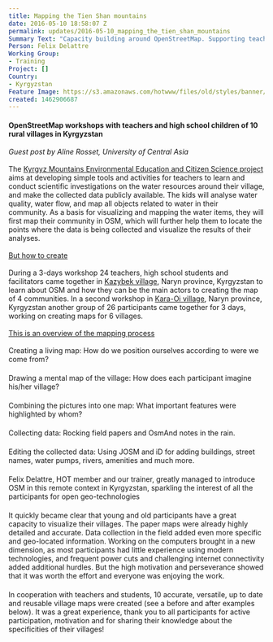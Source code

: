 ```yaml
---
title: Mapping the Tien Shan mountains
date: 2016-05-10 18:58:07 Z
permalink: updates/2016-05-10_mapping_the_tien_shan_mountains
Summary Text: "Capacity building around OpenStreetMap. Supporting teachers and high school children in rural villages in Kyrgyzstan to build their maps for Citizen Science."
Person: Felix Delattre
Working Group:
- Training
Project: []
Country:
- Kyrgyzstan
Feature Image: https://s3.amazonaws.com/hotwww/files/old/styles/banner/public/kyrgyz8.jpg
created: 1462906687
---
```


<h4>OpenStreetMap workshops with teachers and high school children of 10 rural villages in Kyrgyzstan&nbsp;</h4><p><em>Guest post by Aline Rosset, University of Central Asia</em><br><br><img class="image-medium" style="float: left; margin-left: 10px; margin-right: 10px;" src="https://s3.amazonaws.com/hotwww/files/old/styles/medium/public/kyrgyz1.jpg?itok=a4zSrLP3" alt="" style="width:220px;height:164px">The <a href="http://ocsdnet.org/projects/kmeecs/" target="_blank">Kyrgyz Mountains Environmental Education and Citizen Science project</a> aims at developing simple tools and activities for teachers to learn and conduct scientific investigations on the water resources around their village, and make the collected data publicly available.&nbsp;The kids will analyse water quality, water flow, and map all objects related to water in their community.&nbsp;As a basis for visualizing and mapping the water items, they will first map their community in OSM, which will further help them to locate the points where the data is being collected and visualize the results of their analyses.<br><br><span style="text-decoration: underline;">But how to create</span><br><br>During a 3-days workshop 24 teachers, high school students and facilitators came together in <a href="https://www.openstreetmap.org/#map=14/41.0367/75.5333" target="_blank">Kazybek village</a>, Naryn province, Kyrgyzstan to learn about OSM and how they can be the main actors to creating the map of 4 communities. In a second workshop in <a href="https://www.openstreetmap.org/#map=15/41.4580/75.1151" target="_blank">Kara-Oi village</a>, Naryn province, Kyrgyzstan another group of 26 participants came together for 3 days, working on creating maps for 6 villages. <br><br><span style="text-decoration: underline;">This is an overview of the mapping process</span><br><br>Creating a living map: How do we position ourselves according to were we come from?<br><img class="image-large" style="margin: 10px;" src="https://s3.amazonaws.com/hotwww/files/old/styles/large/public/kyrgyz2.jpg?itok=zy1CH2nx" alt="" style="width:480px;height:318px"><br>Drawing a mental map of the village: How does each participant imagine his/her village?<br><img class="image-medium" style="margin: 10px;" src="https://s3.amazonaws.com/hotwww/files/old/styles/medium/public/kyrgyz3.jpg?itok=LAp8TKHv" alt="" style="width:220px;height:146px"><img class="image-medium" style="margin: 10px;" src="https://s3.amazonaws.com/hotwww/files/old/styles/medium/public/kyrgyz4.jpg?itok=J9k9xE7n" alt="" style="width:220px;height:146px"><br>Combining the pictures into one map: What important features were highlighted by whom?<br><img class="image-medium" style="margin: 10px;" src="https://s3.amazonaws.com/hotwww/files/old/styles/medium/public/kyrgyz5.jpg?itok=f4JVrq4z" alt="" style="width:220px;height:146px"><img class="image-medium" style="margin: 10px;" src="https://s3.amazonaws.com/hotwww/files/old/styles/medium/public/kyrgyz6.jpg?itok=d15Z6eLG" alt="" style="width:220px;height:165px"><br>Collecting data: Rocking field papers and OsmAnd notes in the rain.<br><img class="image-medium" style="margin: 10px;" src="https://s3.amazonaws.com/hotwww/files/old/styles/medium/public/kyrgyz7.jpg?itok=i-DnZjdW" alt="" style="width:220px;height:146px"><img class="image-medium" style="margin: 10px;" src="https://s3.amazonaws.com/hotwww/files/old/styles/medium/public/kyrgyz8.jpg?itok=T6h5CfFK" alt="" style="width:220px;height:146px"><br>Editing the collected data: Using JOSM and iD for adding buildings, street names, water pumps, rivers, amenities and much more.<br><img class="image-medium" style="margin: 10px;" src="https://s3.amazonaws.com/hotwww/files/old/styles/medium/public/kyrgyz9.jpg?itok=K0yVRezj" alt="" style="width:220px;height:146px"><img class="image-medium" style="margin: 10px;" src="https://s3.amazonaws.com/hotwww/files/old/styles/medium/public/kyrgyz10.jpg?itok=bTnrX-Z4" alt="" style="width:220px;height:146px"><br><a title="http://felix.delattre.de" target="_blank">Felix Delattre</a>, HOT member and our trainer, greatly managed to introduce OSM in this remote context in Kyrgyzstan, sparkling the interest of all the participants for open geo-technologies<br><img class="image-medium" style="margin: 10px;" src="https://s3.amazonaws.com/hotwww/files/old/styles/medium/public/kyrgyz12.jpg?itok=H3RVuVxp" alt="" style="width:220px;height:146px"><br>It quickly became clear that young and old participants have a great capacity to visualize their villages. The paper maps were already highly detailed and accurate. Data collection in the field added even more specific and geo-located information. Working on the computers brought in a new dimension, as most participants had little experience using modern technologies, and frequent power cuts and challenging internet connectivity added additional hurdles. But the high motivation and perseverance showed that it was worth the effort and everyone was enjoying the work.<br><img class="image-large" style="margin: 10px;" src="https://s3.amazonaws.com/hotwww/files/old/styles/large/public/kyrgyz11.jpg?itok=97-X9gSB" alt="" style="width:480px;height:318px"><br>In cooperation with teachers and students, 10 accurate, versatile, up to date and reusable village maps were created (see a before and after examples below). It was a great experience, thank you to all participants for active participation, motivation and for sharing their knowledge about the specificities of their villages!</p><p>&nbsp;<img class="image-large" style="margin: 10px;" src="https://s3.amazonaws.com/hotwww/files/old/styles/large/public/kyrgyz13.jpg?itok=lnVFe9RG" alt="" style="width:480px;height:318px"><img class="image-large" style="margin: 10px;" src="https://s3.amazonaws.com/hotwww/files/old/styles/large/public/kyrgyz-map-compare-1.jpg?itok=n61CCA4-" alt="" style="width:480px;height:214px"><img class="image-large" style="margin: 10px;" src="https://s3.amazonaws.com/hotwww/files/old/styles/large/public/kyrgyz-map-compare-2.jpg?itok=IhyBoCA_" alt="" style="width:480px;height:247px"></p>
